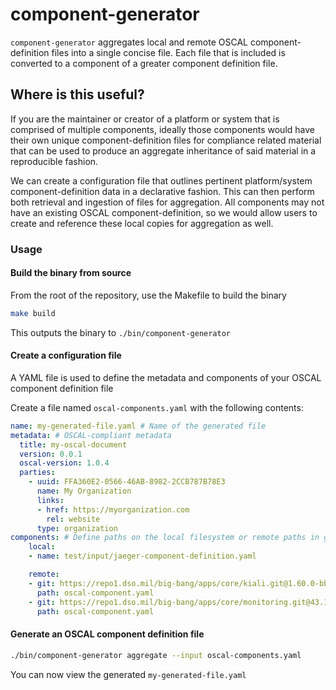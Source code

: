 # component-generator

`component-generator` aggregates local and remote OSCAL component-definition files into a single concise file. Each file that is included is converted to a component of a greater component definition file.

## Where is this useful?

If you are the maintainer or creator of a platform or system that is comprised of multiple components, ideally those components would have their own unique component-definition files for compliance related material that can be used to produce an aggregate inheritance of said material in a reproducible fashion.

We can create a configuration file that outlines pertinent platform/system component-definition data in a declarative fashion. This can then perform both retrieval and ingestion of files for aggregation. All components may not have an existing OSCAL component-definition, so we would allow users to create and reference these local copies for aggregation as well.

### Usage

#### Build the binary from source

From the root of the repository, use the Makefile to build the binary

```bash
make build
```

This outputs the binary to `./bin/component-generator`

#### Create a configuration file

A YAML file is used to define the metadata and components of your OSCAL component definition file

Create a file named `oscal-components.yaml` with the following contents:

```yaml
name: my-generated-file.yaml # Name of the generated file
metadata: # OSCAL-compliant metadata
  title: my-oscal-document
  version: 0.0.1
  oscal-version: 1.0.4
  parties:
    - uuid: FFA360E2-0566-46AB-8982-2CCB787B78E3
      name: My Organization
      links:
      - href: https://myorganization.com
        rel: website
      type: organization
components: # Define paths on the local filesystem or remote paths in git repositories to OSCAL component definition files
    local:
    - name: test/input/jaeger-component-definition.yaml

    remote:
    - git: https://repo1.dso.mil/big-bang/apps/core/kiali.git@1.60.0-bb.2
      path: oscal-component.yaml
    - git: https://repo1.dso.mil/big-bang/apps/core/monitoring.git@43.1.2-bb.1
      path: oscal-component.yaml
```

#### Generate an OSCAL component definition file

```bash
./bin/component-generator aggregate --input oscal-components.yaml
```

You can now view the generated `my-generated-file.yaml`
